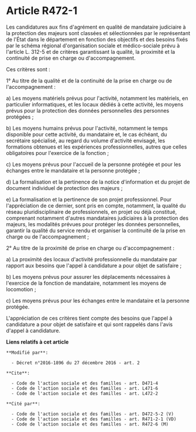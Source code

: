 # Article R472-1

Les  candidatures aux fins d'agrément en qualité de mandataire judiciaire à  la protection des majeurs sont classées et
sélectionnées par le  représentant de l'État dans le département en fonction des objectifs et  des besoins fixés par le
schéma régional d'organisation sociale et  médico-sociale prévu à l'article L. 312-5 et de critères garantissant la  qualité,
la proximité et la continuité de prise en charge ou  d'accompagnement. 

Ces critères sont : 

1° Au titre de la qualité et de la continuité de la prise en charge ou de l'accompagnement : 

a) Les moyens matériels prévus pour l'activité, notamment les  matériels, en particulier informatiques, et les locaux dédiés
à cette  activité, les moyens prévus pour la protection des données personnelles  des personnes protégées ; 

b) Les moyens humains  prévus pour l'activité, notamment le temps disponible pour cette  activité, du mandataire et, le cas
échéant, du secrétaire spécialisé, au  regard du volume d'activité envisagé, les formations obtenues et les  expériences
professionnelles, autres que celles obligatoires pour  l'exercice de la fonction ; 

c) Les moyens prévus  pour l'accueil de la personne protégée et pour les échanges entre le  mandataire et la personne
protégée ; 

d) La  formalisation et la pertinence de la notice d'information et du projet  de document individuel de protection des
majeurs ; 

e) La formalisation et la pertinence de son projet professionnel. Pour  l'appréciation de ce dernier, sont pris en compte,
notamment, la qualité  du réseau pluridisciplinaire de professionnels, en projet ou déjà  constitué, comprenant notamment
d'autres mandataires judiciaires à la  protection des majeurs, les modalités prévues pour protéger les données  personnelles,
garantir la qualité du service rendu et organiser la  continuité de la prise en charge ou de l'accompagnement ; 

2° Au titre de la proximité de prise en charge ou d'accompagnement : 

a) La proximité des locaux d'activité professionnelle du mandataire par  rapport aux besoins que l'appel à candidature a pour
objet de  satisfaire ; 

b) Les moyens prévus pour assurer  les déplacements nécessaires à l'exercice de la fonction de mandataire,  notamment les
moyens de locomotion ; 

c) Les moyens prévus pour les échanges entre le mandataire et la personne protégée. 

L'appréciation de ces critères tient compte des besoins que l'appel à  candidature a pour objet de satisfaire et qui sont
rappelés dans l'avis  d'appel à candidature.

**Liens relatifs à cet article**

	**Modifié par**:

	  - Décret n°2016-1896 du 27 décembre 2016 - art. 2

	**Cite**:

	  - Code de l'action sociale et des familles - art. D471-4
	  - Code de l'action sociale et des familles - art. L471-6
	  - Code de l'action sociale et des familles - art. L472-2

	**Cité par**:

	  - Code de l'action sociale et des familles - art. D472-5-2 (V)
	  - Code de l'action sociale et des familles - art. R471-2-1 (VD)
	  - Code de l'action sociale et des familles - art. R472-6 (M)
